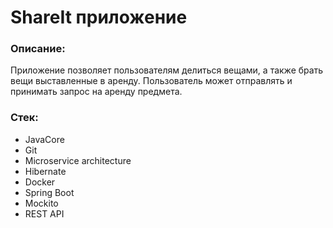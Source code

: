 <h1>ShareIt приложение</h1>

<h3>Описание:</h3>
Приложение позволяет пользователям делиться вещами, а также брать вещи выставленные в аренду. 
Пользователь может отправлять и принимать запрос на аренду предмета.

<h3>Стек:</h3>
<ul>
    <li>JavaCore</li>
    <li>Git</li>
    <li>Microservice architecture</li>
    <li>Hibernate</li>
    <li>Docker</li>
    <li>Spring Boot</li>
    <li>Mockito</li>
    <li>REST API</li>
</ul>
